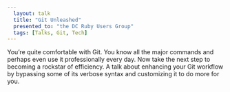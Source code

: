 ```yaml
---
  layout: talk
  title: "Git Unleashed"
  presented_to: "the DC Ruby Users Group"
  tags: [Talks, Git, Tech]
---
```


You’re quite comfortable with Git. You know all the major commands and perhaps even use it professionally every day.
Now take the next step to becoming a rockstar of efficiency. A talk about enhancing your Git workflow by bypassing
some of its verbose syntax and customizing it to do more for you.

<script async class="speakerdeck-embed" data-id="ed16660b3d3c43d5952c71f5219bc192" data-ratio="1.37081659973226" src="//speakerdeck.com/assets/embed.js"></script>
